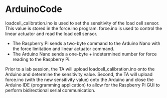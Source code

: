 # ArduinoCode
loadcell_calibration.ino is used to set the sensitivity of the load cell sensor. This value is stored in the force.ino program.
force.ino is used to control the linear actuator and read the load cell sensor. 
  + The Raspberry Pi sends a two-byte command to the Arduino Nano with the force limitation and linear actuator command.
  + The Arduino Nano sends a one-byte + indetermined number for force reading to the Raspberry Pi.

Prior to a lab session, the TA will upload loadcell_calibration.ino onto the Arduino and determine the sensitivity value.
Second, the TA will upload force.ino (with the new sensitivity value) onto the Arduino and close the Arduino IDE (programming application) to allow for the Raspberry Pi GUI to perform bidirectional serial communication.
